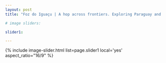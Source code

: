 ```yaml
---
layout: post
title: "Foz do Iguaçu | A hop across frontiers. Exploring Paraguay and Cuidad del Este"

# image sliders:

slider1:

---
```


{% include image-slider.html list=page.slider1 local='yes' aspect_ratio="16/9" %}
<p align="center"><i></i></p>
